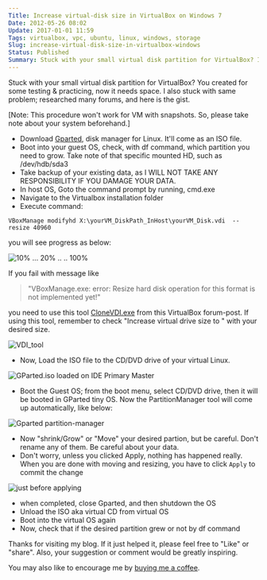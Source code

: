 ```yaml
---
Title: Increase virtual-disk size in VirtualBox on Windows 7
Date: 2012-05-26 08:02
Update: 2017-01-01 11:59
Tags: virtualbox, vpc, ubuntu, linux, windows, storage
Slug: increase-virtual-disk-size-in-virtualbox-windows
Status: Published
Summary: Stuck with your small virtual disk partition for VirtualBox? I also stuck with same problem; researched many forums, and here is the gist. Find out how.
---
```


Stuck with your small virtual disk partition for VirtualBox? You created for some testing & practicing, now it needs space. I also stuck with same problem; researched many forums, and here is the gist.

[Note: This procedure won't work for VM with snapshots. So, please take note about your system beforehand.]

 * Download [Gparted](http://gparted.org/download.php), disk manager for Linux. It'll come as an ISO file.
 * Boot into your guest OS, check,  with df command,  which partition you need to grow. Take note of that specific mounted HD, such as /dev/hdb/sda3
 * Take backup of your existing data, as I WILL NOT TAKE ANY RESPONSIBILITY IF YOU DAMAGE YOUR DATA.
 * In host OS, Goto the command prompt by running, cmd.exe
 * Navigate to the Virtualbox installation folder
 * Execute command:

`VBoxManage modifyhd X:\yourVM_DiskPath_InHost\yourVM_Disk.vdi  --resize 40960`

  you will see progress as below:

![10% ... 20% .. .. 100%](http://i.imgur.com/iYORelg.png)

  If you fail with message like

> "VBoxManage.exe: error: Resize hard disk operation for this format is not implemented yet!"

  you need to use this tool [CloneVDI.exe](https://forums.virtualbox.org/download/file.php?id=7579) from this VirtualBox forum-post. If using this tool, remember to check "Increase virtual drive size to " with your desired size.

![VDI_tool](http://i.imgur.com/YB49ZVk.png)

 * Now, Load the ISO file to the CD/DVD drive of your virtual Linux.

![GParted.iso loaded on IDE Primary Master](http://i.imgur.com/UKyPkl8.png)

 * Boot the Guest OS; from the boot menu, select CD/DVD drive, then it will be booted in GParted tiny OS. Now the PartitionManager tool will come up automatically, like below:

![Gparted partition-manager](http://i.imgur.com/aK9kAtK.jpg)

 * Now "shrink/Grow" or "Move" your desired partion, but be careful. Don't rename any of them. Be careful about your data.
 * Don't worry, unless you clicked Apply, nothing has happened really. When you are done with moving and resizing, you have to click `Apply` to commit the change

![just before applying](http://i.imgur.com/wUMCHVQ.jpg)

 * when completed, close Gparted, and then shutdown the OS
 * Unload the ISO aka virtual CD from virtual OS
 * Boot into the virtual OS again
 * Now, check that if the desired partition grew or not by df command

Thanks for visiting my blog. If it just helped it, please feel free to "Like" or "share".  Also, your suggestion or comment would be greatly inspiring.

You may also like to encourage me by [buying me a coffee](paypal.me/kmonsoor/).
